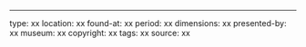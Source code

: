 ---
type: xx
location: xx
found-at: xx
period: xx
dimensions: xx
presented-by: xx
museum: xx
copyright: xx
tags: xx
source: xx
